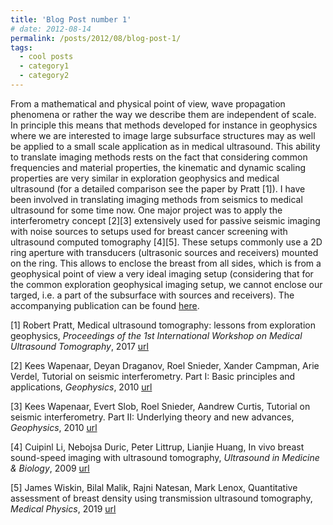 ```yaml
---
title: 'Blog Post number 1'
# date: 2012-08-14
permalink: /posts/2012/08/blog-post-1/
tags:
  - cool posts
  - category1
  - category2
---
```


From a mathematical and physical point of view, wave propagation phenomena or rather the way we describe them are independent of scale. In principle this means that methods developed for instance in geophysics where we are interested to image large subsurface structures may as well be applied to a small scale application as in medical ultrasound. This ability to translate imaging methods rests on the fact that considering common frequencies and material properties, the kinematic and dynamic scaling properties are very similar in exploration geophysics and medical ultrasound (for a detailed comparison see the paper by Pratt [1]). 
I have been involved in translating imaging methods from seismics to medical ultrasound for some time now. One major project was to apply the interferometry concept [2][3] extensively used for passive seismic imaging with noise sources to setups used for breast cancer screening with ultrasound computed tomography [4][5]. These setups commonly use a 2D ring aperture with transducers (ultrasonic sources and receivers) mounted on the ring. This allows to enclose the breast from all sides, which is from a geophysical point of view a very ideal imaging setup (considering that for the common exploration geophysical imaging setup, we cannot enclose our targed, i.e. a part of the subsurface with sources and receivers). 
The accompanying publication can be found [here](https://doi.org/10.1121/10.0011540).


[1] Robert Pratt, Medical ultrasound tomography: lessons from exploration geophysics, _Proceedings of the 1st International Workshop on Medical Ultrasound Tomography_, 2017 [url](https://www.researchgate.net/publication/323295721_Medical_ultrasound_tomography_lessons_from_exploration_geophysics)

[2] Kees Wapenaar, Deyan Draganov, Roel Snieder, Xander Campman, Arie Verdel, Tutorial on seismic interferometry. Part I: Basic principles and applications, _Geophysics_, 2010 [url](https://www.researchgate.net/publication/215754427_Tutorial_on_seismic_interferometry_Part_I_Basic_principles_and_applications)

[3] Kees Wapenaar, Evert Slob, Roel Snieder, Aandrew Curtis, Tutorial on seismic interferometry. Part II: Underlying theory and new advances, _Geophysics_, 2010 [url](https://www.researchgate.net/publication/215754426_Tutorial_on_seismic_interferometry_Part_2_-_Underlying_theory_and_new_advances)

[4] Cuipinl Li, Nebojsa Duric, Peter Littrup, Lianjie Huang, In vivo breast sound-speed imaging with ultrasound tomography, _Ultrasound in Medicine & Biology_, 2009 [url](https://www.sciencedirect.com/science/article/pii/S0301562909002373)

[5] James Wiskin, Bilal Malik, Rajni Natesan, Mark Lenox, Quantitative assessment of breast density using transmission ultrasound tomography, _Medical Physics_, 2019 [url](https://aapm.onlinelibrary.wiley.com/doi/abs/10.1002/mp.13503)